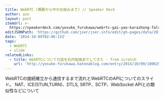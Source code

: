 ```yaml
---
title: WebRTC (概要から中の仕組みまで) // Speaker Deck
author: azu
layout: post
itemUrl: >-
  https://speakerdeck.com/yosuke_furukawa/webrtc-gai-yao-karazhong-falseshi-zu-mimade
editJSONPath: 'https://github.com/jser/jser.info/edit/gh-pages/data/2014/10/index.json'
date: '2014-10-09T02:06:15Z'
tags:
  - WebRTC
  - slide
relatedLinks:
  - title: WebRTCについての話を社内勉強会でしてきた - from scratch
    url: 'http://yosuke-furukawa.hatenablog.com/entry/2014/10/09/100629'
---
```

WebRTCの接続確立から通信するまで流れとWebRTCのAPIについてのスライド。
NAT、ICE(STUN,TURN)、DTLS,
SRTP、SCTP、WebSocket APIとの類似性などについて
